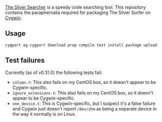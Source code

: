[The Silver Searcher][] is a speedy code searching tool. This repository contains the paraphernalia required for packaging The Silver Surfer on [Cygwin][].

Usage
-----

    cygport ag.cygport download prep compile test install package upload

Test failures
-------------

Currently (as of v0.31.0) the following tests fail:

* `column.t`: This also fails on my CentOS box, so it doesn't appear to be Cygwin-specific.
* `ignore_extensions.t`: This also fails on my CentOS box, so it doesn't appear to be Cygwin-specific.
* `one_device.t`: This _is_ Cygwin-specific, but I suspect it's a false failure and Cygwin just doesn't report `/dev/shm` as being a separate device in the way it normally is on Linux.

[The Silver Searcher]: http://geoff.greer.fm/ag/
[Cygwin]: https://cygwin.com/
